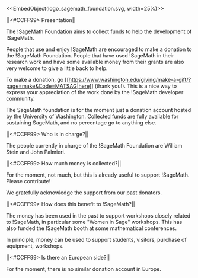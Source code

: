 <<EmbedObject(logo_sagemath_foundation.svg, width=25%)>>

||<#CCFF99> Presentation||

The !SageMath Foundation aims to collect funds to help the development of !SageMath.

People that use and enjoy !SageMath are encouraged to make a donation to the !SageMath Foundation. People that have used !SageMath in their research work and have some available money from their grants are also very welcome to give a little back to help.

To make a donation, go [[https://www.washington.edu/giving/make-a-gift/?page=make&Code=MATSAG|here]] (thank you!). This is a nice way to express your appreciation of the work done by the !SageMath developer community.

The SageMath foundation is for the moment just a donation account hosted by the University of Washington. Collected funds are fully available for sustaining SageMath, and no percentage go to anything else.

||<#CCFF99> Who is in charge?||

The people currently in charge of the !SageMath Foundation are William Stein and John Palmieri.

||<#CCFF99> How much money is collected?||

For the moment, not much, but this is already useful to support !SageMath. Please contribute!

We gratefully acknowledge the support from our past donators.

||<#CCFF99> How does this benefit to !SageMath?||

The money has been used in the past to support workshops closely related to !SageMath, in particular some "Women in Sage" workshops. This has also funded the !SageMath booth at some mathematical conferences.

In principle, money can be used to support students, visitors, purchase of equipment, workshops.

||<#CCFF99> Is there an European side?||

For the moment, there is no similar donation account in Europe.
